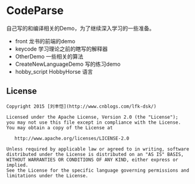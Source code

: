# CodeParse

自己写的和编译相关的Demo，为了继续深入学习的一些准备。

* front 龙书的前端的demo
* keycode 学习理论之前的瞎写的解释器
* OtherDemo 一些相关的算法
* CreateNewLanguageDemo 写的练习demo
* hobby_script HobbyHorse 语言


## License

    Copyright 2015 [刘丰恺](http://www.cnblogs.com/lfk-dsk/)

    Licensed under the Apache License, Version 2.0 (the "License");
    you may not use this file except in compliance with the License.
    You may obtain a copy of the License at
    
       http://www.apache.org/licenses/LICENSE-2.0
    
    Unless required by applicable law or agreed to in writing, software
    distributed under the License is distributed on an "AS IS" BASIS,
    WITHOUT WARRANTIES OR CONDITIONS OF ANY KIND, either express or implied.
    See the License for the specific language governing permissions and
    limitations under the License.
